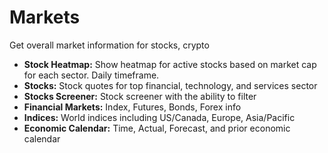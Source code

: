 # **Markets**

Get overall market information for stocks, crypto
- **Stock Heatmap:** Show heatmap for active stocks based on market cap for each sector. Daily timeframe.
- **Stocks:** Stock quotes for top financial, technology, and services sector
- **Stocks Screener:** Stock screener with the ability to filter
- **Financial Markets:** Index, Futures, Bonds, Forex info
- **Indices:** World indices including US/Canada, Europe, Asia/Pacific
- **Economic Calendar:** Time, Actual, Forecast, and prior economic calendar
